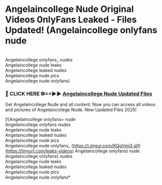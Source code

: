 # Angelaincollege Nude Original Videos 0nlyFans Leaked - Files Updated! (Angelaincollege onlyfans nude<br>
<br>
Angelaincollege onlyfans_ nudes<br>
Angelaincollege nude leaks<br>
Angelaincollege leaked nudes<br>
Angelaincollege nude pics<br>
Angelaincollege nude onlyfans)

<h3>🔴 CLICK HERE 🌐==►► <a href="https://tinyurl.com/leaks-videos" rel="nofollow">Angelaincollege Nude Updated Files</a></h3>

Get Angelaincollege Nude and all content. Now you can access all videos and pictures of Angelaincollege Nude. New Updated Files 2025!

[![Angelaincollege onlyfans+ nude<br>
Angelaincollege onlyfans nudes<br>
Angelaincollege nude leaks<br>
Angelaincollege leaked nudes<br>
Angelaincollege nude pics<br>
Angelaincollege nude onlyfans_
(https://i.imgur.com/KQgVmj3.gif)(https://tinyurl.com/leaks-videos)
Angelaincollege onlyfans) nude<br>
Angelaincollege onlyfans{ nudes<br>
Angelaincollege nude leaks<br>
Angelaincollege leaked nudes<br>
Angelaincollege nude pics<br>
Angelaincollege nude onlyfans*